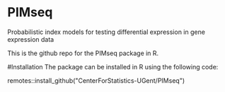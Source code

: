 # PIMseq
Probabilistic index models for testing differential expression in gene expression data

This is the github repo for the PIMseq package in R. 
 
#Installation
The package can be installed in R using the following code:

remotes::install_github("CenterForStatistics-UGent/PIMseq")
 
